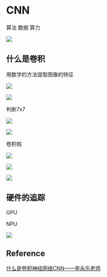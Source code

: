 # CNN

算法 数据 算力



![](https://moonstarimg.oss-cn-hangzhou.aliyuncs.com/picgo_img/20211104160459.png)



## 什么是卷积

用数学的方法提取图像的特征

![](https://moonstarimg.oss-cn-hangzhou.aliyuncs.com/picgo_img/20211104160542.png)

![](https://moonstarimg.oss-cn-hangzhou.aliyuncs.com/picgo_img/20211104160557.png)



判断7x7



![](https://moonstarimg.oss-cn-hangzhou.aliyuncs.com/picgo_img/20211104160723.png)



![](https://moonstarimg.oss-cn-hangzhou.aliyuncs.com/picgo_img/20211104160714.png)



卷积核



![](https://moonstarimg.oss-cn-hangzhou.aliyuncs.com/picgo_img/20211104160834.png)



![](https://moonstarimg.oss-cn-hangzhou.aliyuncs.com/picgo_img/20211104160917.png)



![](https://moonstarimg.oss-cn-hangzhou.aliyuncs.com/picgo_img/20211104161740.png)



## 硬件的追踪

GPU

NPU





![](https://moonstarimg.oss-cn-hangzhou.aliyuncs.com/picgo_img/20211104160238.png)



## Reference

[什么是卷积神经网络CNN——李永乐老师](https://mp.weixin.qq.com/s?src=11&timestamp=1636013499&ver=3415&signature=UEpZSc6GQgvaf73zQAii7CEJpXWO6xcjk1Bqq*nmTGIMViGmiWa9vDo2lznrgU5ZSlSraX72xRpegn4hogegKWiqfdt-rgjZC-2H7AIHE3wrpAsRFNt9b8BduwkHRG5X&new=1)

